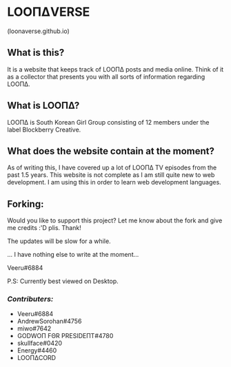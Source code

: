 # LOOΠΔVERSE
(loonaverse.github.io)

## What is this?
It is a website that keeps track of LOOΠΔ posts and media online. Think of it as a collector that presents you with all sorts of information regarding LOOΠΔ.

## What is LOOΠΔ?
LOOΠΔ is South Korean Girl Group consisting of 12 members under the label Blockberry Creative.

## What does the website contain at the moment?
As of writing this, I have covered up a lot of LOOΠΔ TV episodes from the past 1.5 years. This website is not complete as I am still quite new to web development. I am using this in order to learn web development languages.

## Forking:
Would you like to support this project? Let me know about the fork and give me credits :'D plis. Thank!


The updates will be slow for a while. 

...
I have nothing else to write at the moment...

Veeru#6884

P.S: Currently best viewed on Desktop. 

### _Contributers:_
 - Veeru#6884
 - AndrewSorohan#4756
 - miwo#7642
 - GODWOΠ FΘR ΡRΕSIDEΠΤ#4780
 - skullface#0420
 - Energy#4460
 - LOOΠΔCORD
